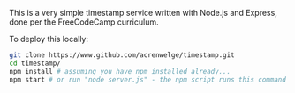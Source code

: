 This is a very simple timestamp service written with Node.js and Express, done per the FreeCodeCamp curriculum.

To deploy this locally:

```bash
git clone https://www.github.com/acrenwelge/timestamp.git
cd timestamp/
npm install # assuming you have npm installed already...
npm start # or run "node server.js" - the npm script runs this command
```
